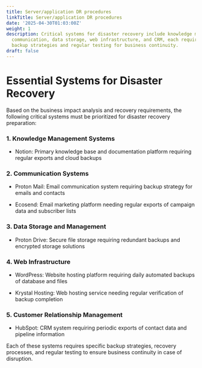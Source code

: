 ```yaml
---
title: Server/application DR procedures
linkTitle: Server/application DR procedures
date: '2025-04-30T01:03:00Z'
weight: 1
description: Critical systems for disaster recovery include knowledge management,
  communication, data storage, web infrastructure, and CRM, each requiring specific
  backup strategies and regular testing for business continuity.
draft: false
---
```



# Essential Systems for Disaster Recovery

Based on the business impact analysis and recovery requirements, the following critical systems must be prioritized for disaster recovery preparation:

### 1. Knowledge Management Systems

- Notion: Primary knowledge base and documentation platform requiring regular exports and cloud backups

### 2. Communication Systems

- Proton Mail: Email communication system requiring backup strategy for emails and contacts

- Ecosend: Email marketing platform needing regular exports of campaign data and subscriber lists

### 3. Data Storage and Management

- Proton Drive: Secure file storage requiring redundant backups and encrypted storage solutions

### 4. Web Infrastructure

- WordPress: Website hosting platform requiring daily automated backups of database and files

- Krystal Hosting: Web hosting service needing regular verification of backup completion

### 5. Customer Relationship Management

- HubSpot: CRM system requiring periodic exports of contact data and pipeline information

Each of these systems requires specific backup strategies, recovery processes, and regular testing to ensure business continuity in case of disruption.